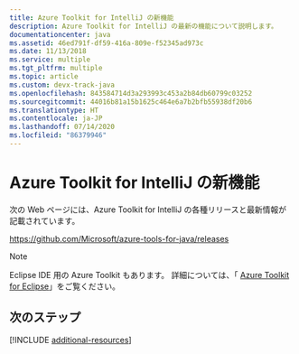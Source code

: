 ```yaml
---
title: Azure Toolkit for IntelliJ の新機能
description: Azure Toolkit for IntelliJ の最新の機能について説明します。
documentationcenter: java
ms.assetid: 46ed791f-df59-416a-809e-f52345ad973c
ms.date: 11/13/2018
ms.service: multiple
ms.tgt_pltfrm: multiple
ms.topic: article
ms.custom: devx-track-java
ms.openlocfilehash: 843584714d3a293993c453a2b84db60799c03252
ms.sourcegitcommit: 44016b81a15b1625c464e6a7b2bfb55938df20b6
ms.translationtype: HT
ms.contentlocale: ja-JP
ms.lasthandoff: 07/14/2020
ms.locfileid: "86379946"
---
```

# <a name="whats-new-in-the-azure-toolkit-for-intellij"></a>Azure Toolkit for IntelliJ の新機能

次の Web ページには、Azure Toolkit for IntelliJ の各種リリースと最新情報が記載されています。

<https://github.com/Microsoft/azure-tools-for-java/releases>

> [!NOTE]
> Eclipse IDE 用の Azure Toolkit もあります。 詳細については、「 [Azure Toolkit for Eclipse]」をご覧ください。

<!--

### April 14, 2017
The Azure Toolkit for IntelliJ - April 2017 release includes the following enhancements:

* **Improved Azure Sign In Experience**: The Azure Toolkit for IntelliJ now supports two methods of logging into your Azure account: *Interactive* and *Automated*. For more information, see [Azure Sign In Instructions for the Azure Toolkit for IntelliJ].
* **Publishing using Docker Containers**: You can now publish your web applications as Docker Containers using Azure Toolkit for IntelliJ. For more information, see [How to publish a Web App as a Docker Container using the Azure Toolkit for IntelliJ].
* **Storage Account Management**: The Azure Toolkit for IntelliJ now supports managing your storage accounts from the Azure Explorer View. For more information, see [Managing Storage Accounts using the Azure Explorer for IntelliJ].
* **Virtual Machine Management**: The Azure Toolkit for IntelliJ now supports managing your virtual machines from the Azure Explorer Tool Window. For more information, see [Managing Virtual Machines using the Azure Explorer for IntelliJ].
* **Removal of Remote Debugging Support**. Remote debugging of Java web apps on Azure App Service has been removed from the Azure Toolkit for IntelliJ; this was necessary to resolve some problems which customers were experiencing when using the toolkit.

### August 26, 2016
The Azure Toolkit for IntelliJ - August 2016 release includes the following enhancements:

* **Custom JDK Distributions**. The Azure Toolkit for IntelliJ now supports specifying and deploying an arbitrary JDK version to your Azure WebApp container:
  * In addition to the JDKs provided by Azure, you can also choose from a wide selection of Zulu OpenJDK versions made available on Azure by Azul Systems.
  * You can also specify your own JDK distribution if you upload it as a ZIP file to your storage account.
* **Enhancements to the Azure Explorer view**:
  * Support for Virtual Machine management using Azure's new Resource Manager model: you can list, create and delete resource manager-based virtual machines without leaving the IDE.
  * Support for Storage Account blob management using Azure's Resource Manager, which complements the existing functionality for managing "classic" storage accounts.
* **Microsoft JDBC Driver 6.0 for SQL Server**. This update includes the latest JDBC driver for Microsoft SQL Server (v6.0), which is now included as a library that you can easily add to your Java projects, thereby replacing the older version.

### June 29, 2016
The Azure Toolkit for IntelliJ - June 2016 release includes the following enhancements:

* **Java 8 Requirement**. The Azure Toolkit for IntelliJ now requires Java 8, although this requirement is only for the toolkit - your applications can continue to use all versions of Java that are supported by Azure.
* **Support for the latest Java JDKs**. The latest versions of the Java JDKs are now supported by the Azure Toolkit for IntelliJ.
* **Support for Azure SDK v2.9.1**. The latest version of the Azure SDK is now the minimum pre-requisite for the Azure Toolkit for IntelliJ.
* **Integrated Samples**. The Azure Toolkit for IntelliJ now features several sample applications to help developers get started.
* **HDInsight Tool Integration**. Azure's HDInsight Tools are now bundled with the Azure Toolkit for IntelliJ. For more information, see [HDInsight Tools Plugin for IntelliJ].
* **Remote Debugging of Java Web Apps**. The Azure Toolkit for IntelliJ now supports remote debugging of Java web apps on Azure App Service.

### April 12, 2016
The Azure Toolkit for IntelliJ - April 2016 release includes the following enhancements:

* **Support for Azure SDK v2.9.0**. The latest version of the Azure SDK is now the minimum pre-requisite for the Azure Toolkit for IntelliJ.
* **Miscellaneous usability, responsiveness and performance improvements related to Azure Web App support**. A number of performance optimizations in how the Toolkit communicates with Azure result in a more responsive UI.
* **Ability to delete an existing Web Application container in Azure from within IntelliJ**. The Azure Toolkit for IntelliJ now allows you to delete an existing Azure Web container without leaving IntelliJ.

-->

## <a name="next-steps"></a>次のステップ

[!INCLUDE [additional-resources](includes/additional-resources.md)]

<!-- URL List -->

[Azure Toolkit for Eclipse]: ../toolkit-for-eclipse/index.yml
[Azure Sign In Instructions for the Azure Toolkit for IntelliJ]: sign-in-instructions.md
[How to publish a Web App as a Docker Container using the Azure Toolkit for IntelliJ]: publish-as-docker-container.md
[Managing Storage Accounts using the Azure Explorer for IntelliJ]: managing-storage-accounts-using-azure-explorer.md
[Managing Virtual Machines using the Azure Explorer for IntelliJ]: managing-virtual-machines-using-azure-explorer.md
[Azure for Java Developers]: ../java
[HDInsight Tools Plugin for IntelliJ]: /azure/hdinsight/hdinsight-apache-spark-intellij-tool-plugin
